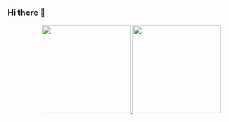 ### Hi there 👋

<div align="center">
  <a href="https://github.com/felipealmeidacorrea">
  <img height="180em" src="https://github-readme-stats.vercel.app/api?username=felipealmeidacorrea&show_icons=true&theme=dracula&include_all_commits=true&count_private=true"/>
  <img height="180em" src="https://github-readme-stats.vercel.app/api/top-langs/?username=felipealmeidacorrea&layout=compact&langs_count=7&theme=dracula"/>
</div>
